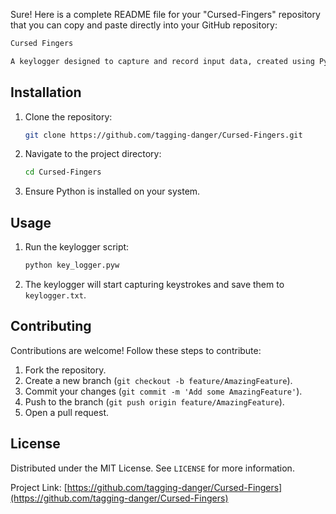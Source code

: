 Sure! Here is a complete README file for your "Cursed-Fingers" repository that you can copy and paste directly into your GitHub repository:

```markdown
Cursed Fingers

A keylogger designed to capture and record input data, created using Python, Batchfile, and VBScript.
```

## Installation

1. Clone the repository:
   ```sh
   git clone https://github.com/tagging-danger/Cursed-Fingers.git
   ```
2. Navigate to the project directory:

   ```sh
   cd Cursed-Fingers
   ```
4. Ensure Python is installed on your system.

## Usage

1. Run the keylogger script:
   ```sh
   python key_logger.pyw
   
2. The keylogger will start capturing keystrokes and save them to `keylogger.txt`.

## Contributing

Contributions are welcome! Follow these steps to contribute:

1. Fork the repository.
2. Create a new branch (`git checkout -b feature/AmazingFeature`).
3. Commit your changes (`git commit -m 'Add some AmazingFeature'`).
4. Push to the branch (`git push origin feature/AmazingFeature`).
5. Open a pull request.

## License

Distributed under the MIT License. See `LICENSE` for more information.


Project Link: [https://github.com/tagging-danger/Cursed-Fingers](https://github.com/tagging-danger/Cursed-Fingers)
